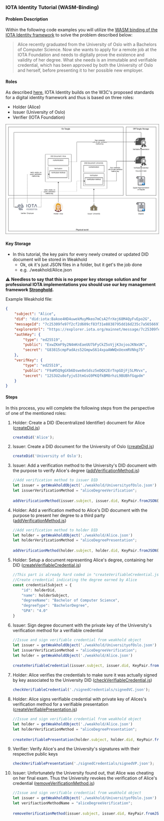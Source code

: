 ### IOTA Identity Tutorial (WASM-Binding)

#### Problem Description
Within the following code examples you will utilize the [WASM binding of the IOTA Identity framework](https://github.com/iotaledger/identity.rs/tree/dev/bindings/wasm/examples) to solve the problem described below:
> Alice recently graduated from the University of Oslo with a Bachelors of Computer Science. Now she wants to apply for a remote job at the IOTA Foundation and needs to digitally prove the existence and validity of her degree. What she needs is an immutable and verifiable credential, which has been approved by both the University of Oslo and herself, before presenting it to her possible new employer.

#### Roles
As described [here](https://www.iota.org/solutions/digital-identity), IOTA Identity builds on the W3C's proposed standards for a digital identity framework and thus is based on three roles:
- Holder (Alice)
- Issuer (University of Oslo)
- Verifier (IOTA Foundation)

![banner](./Identity_Tutorial_Chart.png)

#### Key Storage
- In this tutorial, the key pairs for every newly created or updated DID document will be stored in Weakhold
    - Ok, ok it's just JSON files in a folder, but it get's the job done
    - e.g. ./weakhold/Alice.json

:warning: **Needless to say that this is no proper key storage solution and for professional IOTA implementations you should use our key management framework [Stronghold](https://github.com/iotaledger/stronghold.rs).**

Example Weakhold file:
```json
{
    "subject": "Alice",
    "did": "did:iota:Bakoe4HD4uwekMuyMkeo7mCsA2frXej68M4QyFvEpo2G",
    "messageId": "7c25309fe97f2cf2d609cf83f31e8838795dd16d235c7a56566970309a0d6dbd",
    "explorerUrl": "https://explorer.iota.org/mainnet/message/7c25309fe97f2cf2d609cf83f31e8838795dd16d235c7a56566970309a0d6dbd",
    "authKey": {
        "type": "ed25519",
        "public": "ExwZKmF9y2N4mKnEaeUU7bFyCkZ5oVjjK3ojooJKNxUK",
        "secret": "G83815cmpPadAzs52GmpwS614xpaAWWQxUexmRVNkg75"
    },
    "verifKey": {
        "type": "ed25519",
        "public": "F9aM5Q9gGXb6Dswe8eSdsz5eDQX2ErTnpGDjFj5LMVvx",
        "secret": "12S3U2u8ofyju53tmGsG9PKQfkBM8rhzL9BUBhfGqpdm"
    }
}
```

#### Steps
In this process, you will complete the following steps from the perspective of one of the mentioned roles:
1. Holder: Create a DID (Decentralized Identifier) document for Alice ([createDid.js](createDid.js))
    ```javascript
    createDid('Alice');
    ```
2. Issuer: Create a DID document for the University of Oslo ([createDid.js](createDid.js))
    ```javascript
    createDid('University of Oslo');
    ```
3. Issuer: Add a verification method to the University's DID document with the purpose to verify Alice's degree ([addVerificationMethod.js](addVerificationMethod.js))
    ```javascript
    //Add verification method to issuer DID
    let issuer = getWeakholdObject('./weakhold/UniversityofOslo.json')
    let issuerVerificationMethod = "aliceDegreeVerification";

    addVerificationMethod(issuer.subject, issuer.did, KeyPair.fromJSON(issuer.authKey), issuerVerificationMethod);
    ```
4. Holder: Add a verification method to Alice's DID document with the purpose to present her degree to a third party ([addVerificationMethod.js](addVerificationMethod.js))
    ```javascript
    //Add verification method to holder DID
    let holder = getWeakholdObject('./weakhold/Alice.json')
    let holderVerificationMethod = "aliceDegreePresentation";

    addVerificationMethod(holder.subject, holder.did, KeyPair.fromJSON(holder.authKey), holderVerificationMethod);
    ```
5. Holder: Setup a document representing Alice's degree, containing her DID ([createVerifiableCredential.js](createVerifiableCredential.js))
    
    ```javascript
    //This part is already hard coded in "createVerifiableCredential.js"
    //Create credential indicating the degree earned by Alice
    const credentialSubject = {
        "id": holderDid,
        "name": holderSubject,
        "degreeName": "Bachelor of Computer Science",
        "degreeType": "BachelorDegree",
        "GPA": "4.0"
    }
    ```
6. Issuer: Sign degree document with the private key of the University's verification method for a verifiable credential
    ```javascript
    //Issue and sign verifiable credential from weakhold object
    let issuer = getWeakholdObject('./weakhold/UniversityofOslo.json')
    let issuerVerificationMethod = "aliceDegreeVerification";
    let holder = getWeakholdObject('./weakhold/Alice.json')

    createVerifiableCredential(issuer.subject, issuer.did, KeyPair.fromJSON(issuer.verifKey), issuerVerificationMethod, holder.did, holder.subject);
    ```
7. Holder: Alice verifies the credentials to make sure it was actually signed by key associated to the University DID ([checkVerifiableCredential.js](checkVerifiableCredential.js))
    ```javascript
    checkVerifiableCredential('./signedCredentials/signedVC.json');
    ```
8. Holder: Alice signs verifiable credential with private key of Alices's verification method for a verifiable presentation ([createVerifiablePresentation.js](createVerifiablePresentation.js))
    ```javascript
    //Issue and sign verifiable credential from weakhold object
    let holder = getWeakholdObject('./weakhold/Alice.json')
    let holderVerificationMethod = "aliceDegreePresentation";

    createVerifiablePresentation(holder.subject, holder.did, KeyPair.fromJSON(holder.verifKey), holderVerificationMethod, './signedCredentials/signedVC.json');
    ```
9. Verifier: Verify Alice's and the University's signatures with their respective public keys
    ```javascript
    checkVerifiablePresentation('./signedCredentials/signedVP.json');
    ```
10. Issuer: Unfortunately the University found out, that Alice was cheating on her final exam. Thus the University revokes the verification of Alice's credential ([removeVerificationMethod.js](removeVerificationMethod.js))
    ```javascript
    //Issue and sign verifiable credential from weakhold object
    let issuer = getWeakholdObject('./weakhold/UniversityofOslo.json')
    let verifiactionMethodName = "aliceDegreeVerification";

    removeVerificationMethod(issuer.subject, issuer.did, KeyPair.fromJSON(issuer.authKey), verifiactionMethodName);
    ```